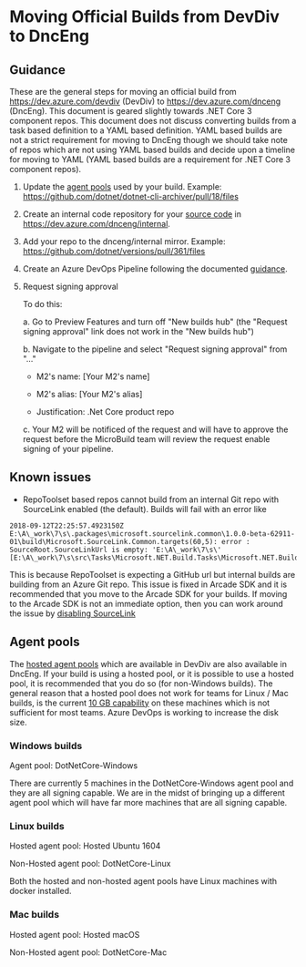 # Moving Official Builds from DevDiv to DncEng

## Guidance

These are the general steps for moving an official build from https://dev.azure.com/devdiv (DevDiv) to https://dev.azure.com/dnceng (DncEng).  This document is geared slightly towards .NET Core 3 component repos.  This document does not discuss converting builds from a task based definition to a YAML based definition.  YAML based builds are not a strict requirement for moving to DncEng though we should take note of repos which are not using YAML based builds and decide upon a timeline for moving to YAML (YAML based builds are a requirement for .NET Core 3 component repos).

1. Update the [agent pools](#agent-pools) used by your build.  Example: https://github.com/dotnet/dotnet-cli-archiver/pull/18/files

2. Create an internal code repository for your [source code](https://github.com/dotnet/arcade/blob/master/Documentation/AzureDevOps/AzureDevOpsGuidance.md#source-code) in https://dev.azure.com/dnceng/internal.

3. Add your repo to the dnceng/internal mirror. Example: https://github.com/dotnet/versions/pull/361/files

4. Create an Azure DevOps Pipeline following the documented [guidance](https://github.com/dotnet/arcade/blob/master/Documentation/AzureDevOps/AzureDevOpsGuidance.md#build-definitions).

5. Request signing approval

   To do this: 

    a. Go to Preview Features and turn off "New builds hub" (the "Request signing approval" link does not work in the "New builds hub")

    b. Navigate to the pipeline and select "Request signing approval" from "..."

      - M2's name: [Your M2's name]

      - M2's alias: [Your M2's alias]

      - Justification: .Net Core product repo

    c. Your M2 will be notificed of the request and will have to approve the request before the MicroBuild team will review the request enable signing of your pipeline.

## Known issues

- RepoToolset based repos cannot build from an internal Git repo with SourceLink enabled (the default).  Builds will fail with an error like

```
2018-09-12T22:25:57.4923150Z E:\A\_work\7\s\.packages\microsoft.sourcelink.common\1.0.0-beta-62911-01\build\Microsoft.SourceLink.Common.targets(60,5): error : SourceRoot.SourceLinkUrl is empty: 'E:\A\_work\7\s\' [E:\A\_work\7\s\src\Tasks\Microsoft.NET.Build.Tasks\Microsoft.NET.Build.Tasks.csproj]
```

This is because RepoToolset is expecting a GitHub url but internal builds are building from an Azure Git repo.  This issue is fixed in Arcade SDK and it is recommended that you move to the Arcade SDK for your builds.  If moving to the Arcade SDK is not an immediate option, then you can work around the issue by [disabling SourceLink](https://github.com/dotnet/sourcelink/blob/master/docs/README.md#enablesourcelink)

## Agent pools

The [hosted agent pools](https://docs.microsoft.com/en-us/azure/devops/pipelines/agents/hosted?view=vsts&tabs=yaml) which are available in DevDiv are also available in DncEng.  If your build is using a hosted pool, or it is possible to use a hosted pool, it is recommended that you do so (for non-Windows builds).  The general reason that a hosted pool does not work for teams for Linux / Mac builds, is the current [10 GB capability](https://docs.microsoft.com/en-us/azure/devops/pipelines/agents/hosted?view=vsts&tabs=yaml#capabilities-and-limitations) on these machines which is not sufficient for most teams.  Azure DevOps is working to increase the disk size.

### Windows builds

Agent pool: DotNetCore-Windows

There are currently 5 machines in the DotNetCore-Windows agent pool and they are all signing capable.  We are in the midst of bringing up a different agent pool which will have far more machines that are all signing capable.

### Linux builds

Hosted agent pool: Hosted Ubuntu 1604

Non-Hosted agent pool: DotNetCore-Linux

Both the hosted and non-hosted agent pools have Linux machines with docker installed.

### Mac builds

Hosted agent pool: Hosted macOS

Non-Hosted agent pool: DotNetCore-Mac